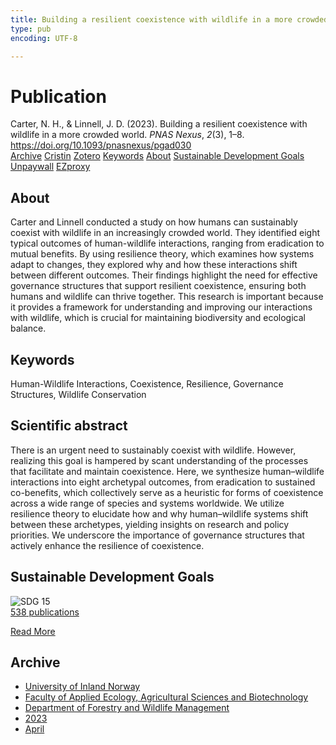 ```yaml
---
title: Building a resilient coexistence with wildlife in a more crowded world
type: pub
encoding: UTF-8

---
```

<h1>Publication</h1>
<article id="csl-bib-container-UUYBW4UJ" class="csl-bib-container">
  <div class="csl-bib-body"> <div class="csl-entry">Carter, N. H., &#38; Linnell, J. D. (2023). Building a resilient coexistence with wildlife in a more crowded world. <i>PNAS Nexus</i>, <i>2</i>(3), 1–8. <a href="https://doi.org/10.1093/pnasnexus/pgad030">https://doi.org/10.1093/pnasnexus/pgad030</a></div> </div>
  <div class="csl-bib-buttons">
    <a href="#taxonomy-article-UUYBW4UJ" alt="archive" class="csl-bib-button">Archive</a>
    <a href="https://app.cristin.no/results/show.jsf?id=2139943" alt="Cristin" class="csl-bib-button">Cristin</a>
    <a href="http://zotero.org/groups/5881554/items/UUYBW4UJ" alt="Zotero" class="csl-bib-button">Zotero</a>
    <a href="#keywords-article-UUYBW4UJ" alt="keywords" class="csl-bib-button">Keywords</a>
    <a href="#about-article-UUYBW4UJ" alt="about_pub" class="csl-bib-button">About</a>
    <a href="#sdg-article-UUYBW4UJ" alt="sdg" class="csl-bib-button">Sustainable Development Goals</a>
    <a href="https://academic.oup.com/pnasnexus/article-pdf/2/3/pgad030/49702587/pgad030.pdf" alt="Unpaywall" class="csl-bib-button">Unpaywall</a>
    <a href="https://academic.oup.com/pnasnexus/article-pdf/2/3/pgad030/49702587/pgad030.pdf" alt="EZproxy" class="csl-bib-button">EZproxy</a>
  </div>
  <div id="csl-bib-meta-container-UUYBW4UJ"></div>
</article>
<div id="csl-bib-meta-UUYBW4UJ" class="csl-bib-meta">
  <article id="about-article-UUYBW4UJ" class="about_pub-article">
    <h1>About</h1>
    Carter and Linnell conducted a study on how humans can sustainably coexist with wildlife in an increasingly crowded world. They identified eight typical outcomes of human-wildlife interactions, ranging from eradication to mutual benefits. By using resilience theory, which examines how systems adapt to changes, they explored why and how these interactions shift between different outcomes. Their findings highlight the need for effective governance structures that support resilient coexistence, ensuring both humans and wildlife can thrive together. This research is important because it provides a framework for understanding and improving our interactions with wildlife, which is crucial for maintaining biodiversity and ecological balance.
  </article>
  <article id="keywords-article-UUYBW4UJ" class="keywords-article">
    <h1>Keywords</h1>
    Human-Wildlife Interactions, Coexistence, Resilience, Governance Structures, Wildlife Conservation
  </article>
  <article id="abstract-article-UUYBW4UJ" class="abstract-article">
    <h1>Scientific abstract</h1>
    There is an urgent need to sustainably coexist with wildlife. However, realizing this goal is hampered by scant understanding of the processes that facilitate and maintain coexistence. Here, we synthesize human–wildlife interactions into eight archetypal outcomes, from eradication to sustained co-benefits, which collectively serve as a heuristic for forms of coexistence across a wide range of species and systems worldwide. We utilize resilience theory to elucidate how and why human–wildlife systems shift between these archetypes, yielding insights on research and policy priorities. We underscore the importance of governance structures that actively enhance the resilience of coexistence.
  </article>
  <article id="sdg-article-UUYBW4UJ" class="sdg-article">
    <h1>Sustainable Development Goals</h1>
    <div class="sdg-container"><div id="sdg15" class="sdg">
        <img src="{{< params subfolder >}}images/sdg/sdg15_en.png" class="image" alt="SDG 15">
        <div class="sdg-overlay">
          <a href="{{< params subfolder >}}en/archive/?sdg=15#archive" class="sdg-publication-count"><span>538</span> publications</a>
          <p><a href="https://sdgs.un.org/goals/goal15" class="sdg-read-more">Read More</a></p>
        </div>
      </div></div>
  </article>
  <article id="taxonomy-article-UUYBW4UJ" class="taxonomy-article">
    <h1>Archive</h1>
    <ul>
      <li><a href="{{< params subfolder >}}en/archive/?key=3DCRN523">University of Inland Norway</a></li>
      <li><a href="{{< params subfolder >}}en/archive/?key=T77LXH6D">Faculty of Applied Ecology, Agricultural Sciences and Biotechnology</a></li>
      <li><a href="{{< params subfolder >}}en/archive/?key=7TRARPE3">Department of Forestry and Wildlife Management</a></li>
      <li><a href="{{< params subfolder >}}en/archive/?key=WXLLSUEU">2023</a></li>
      <li><a href="{{< params subfolder >}}en/archive/?key=J3RKSNFL">April</a></li>
    </ul>
  </article>
</div>
